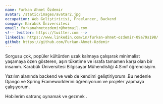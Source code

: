 ```yaml
---
name: Furkan Ahmet Özdemir
avatar: /static/images/avatar2.jpg
occupation: Web Geliştiricisi, Freelancer, Backend
company: Karabük Üniversitesi
email: furkanahmetozdemir@hotmail.com
<!-- twitter: https://twitter.com -->
linkedin: https://www.linkedin.com/in/furkan-ahmet-ozdemir-09a79a198/
github: https://github.com/Furkan-Ahmet-Ozdemir
---
```


Sorgusu çok, popüler kültürden uzak kalmaya çalışarak minimalist yaşamaya özen gösteren, aşırı tüketime ve israfa tamamen karşı olan bir insanım. Karabük Üniversitesi Bilgisayar Mühendisliği 4.Sınıf öğrencisiyim.

Yazılım alanında backend ve web de kendimi geliştiriyorum .Bu nedenle Django ve Spring Frameworklerini öğreniyorum ve projeler yapmaya çalışıyorum. 

Hobilerim satranç oynamak ve gezmek . 
